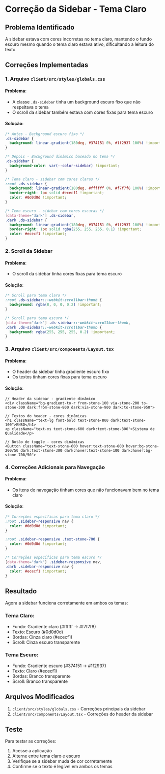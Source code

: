 # Correção da Sidebar - Tema Claro

## Problema Identificado

A sidebar estava com cores incorretas no tema claro, mantendo o fundo escuro mesmo quando o tema claro estava ativo, dificultando a leitura do texto.

## Correções Implementadas

### 1. Arquivo `client/src/styles/globals.css`

#### Problema:
- A classe `.ds-sidebar` tinha um background escuro fixo que não respeitava o tema
- O scroll da sidebar também estava com cores fixas para tema escuro

#### Solução:
```css
/* Antes - Background escuro fixo */
.ds-sidebar {
  background: linear-gradient(180deg, #374151 0%, #1f2937 100%) !important;
}

/* Depois - Background dinâmico baseado no tema */
.ds-sidebar {
  background-color: var(--color-sidebar) !important;
}

/* Tema claro - sidebar com cores claras */
:root .ds-sidebar {
  background: linear-gradient(180deg, #ffffff 0%, #f7f7f8 100%) !important;
  border-right: 1px solid #ececf1 !important;
  color: #0d0d0d !important;
}

/* Tema escuro - sidebar com cores escuras */
[data-theme="dark"] .ds-sidebar,
.dark .ds-sidebar {
  background: linear-gradient(180deg, #374151 0%, #1f2937 100%) !important;
  border-right: 1px solid rgba(255, 255, 255, 0.1) !important;
  color: #ececf1 !important;
}
```

### 2. Scroll da Sidebar

#### Problema:
- O scroll da sidebar tinha cores fixas para tema escuro

#### Solução:
```css
/* Scroll para tema claro */
:root .ds-sidebar::-webkit-scrollbar-thumb {
  background: rgba(0, 0, 0, 0.2) !important;
}

/* Scroll para tema escuro */
[data-theme="dark"] .ds-sidebar::-webkit-scrollbar-thumb,
.dark .ds-sidebar::-webkit-scrollbar-thumb {
  background: rgba(255, 255, 255, 0.2) !important;
}
```

### 3. Arquivo `client/src/components/Layout.tsx`

#### Problema:
- O header da sidebar tinha gradiente escuro fixo
- Os textos tinham cores fixas para tema escuro

#### Solução:
```tsx
// Header da sidebar - gradiente dinâmico
<div className="bg-gradient-to-r from-stone-100 via-stone-200 to-stone-300 dark:from-stone-800 dark:via-stone-900 dark:to-stone-950">

// Textos do header - cores dinâmicas
<h1 className="text-lg font-bold text-stone-800 dark:text-stone-100">ENSO</h1>
<p className="text-xs text-stone-600 dark:text-stone-300">Sistema de Qualidade</p>

// Botão de toggle - cores dinâmicas
<Button className="text-stone-600 hover:text-stone-800 hover:bg-stone-200/50 dark:text-stone-300 dark:hover:text-stone-100 dark:hover:bg-stone-700/50">
```

### 4. Correções Adicionais para Navegação

#### Problema:
- Os itens de navegação tinham cores que não funcionavam bem no tema claro

#### Solução:
```css
/* Correções específicas para tema claro */
:root .sidebar-responsive nav {
  color: #0d0d0d !important;
}

:root .sidebar-responsive .text-stone-700 {
  color: #0d0d0d !important;
}

/* Correções específicas para tema escuro */
[data-theme="dark"] .sidebar-responsive nav,
.dark .sidebar-responsive nav {
  color: #ececf1 !important;
}
```

## Resultado

Agora a sidebar funciona corretamente em ambos os temas:

### Tema Claro:
- Fundo: Gradiente claro (#ffffff → #f7f7f8)
- Texto: Escuro (#0d0d0d)
- Bordas: Cinza claro (#ececf1)
- Scroll: Cinza escuro transparente

### Tema Escuro:
- Fundo: Gradiente escuro (#374151 → #1f2937)
- Texto: Claro (#ececf1)
- Bordas: Branco transparente
- Scroll: Branco transparente

## Arquivos Modificados

1. `client/src/styles/globals.css` - Correções principais da sidebar
2. `client/src/components/Layout.tsx` - Correções do header da sidebar

## Teste

Para testar as correções:
1. Acesse a aplicação
2. Alterne entre tema claro e escuro
3. Verifique se a sidebar muda de cor corretamente
4. Confirme se o texto é legível em ambos os temas
